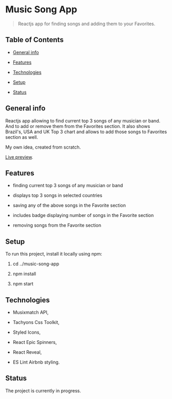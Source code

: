 # Music Song App

> Reactjs app for finding songs and adding them to your Favorites.

## Table of Contents

- [General info](#general-info)

- [Features](#features)

- [Technologies](#technologies)

- [Setup](#setup)

- [Status](#status)

## General info

Reactjs app allowing to find current top 3 songs of any musician or band. And to add or remove them from the Favorites section. It also shows Brazil's, USA and UK Top 3 chart and allows to add those songs to Favorites section as well.

My own idea, created from scratch.

[Live preview](https://suavek85.github.io/Music-Song-App/).

## Features

- finding current top 3 songs of any musician or band

- displays top 3 songs in selected countries

- saving any of the above songs in the Favorite section

- includes badge displaying number of songs in the Favorite section

- removing songs from the Favorite section

## Setup

To run this project, install it locally using npm:

1. cd ../music-song-app

2. npm install

3. npm start

## Technologies

- Musixmatch API,

- Tachyons Css Toolkit,

- Styled Icons,

- React Epic Spinners,

- React Reveal,

- ES Lint Airbnb styling.

## Status

The project is currently in progress.
